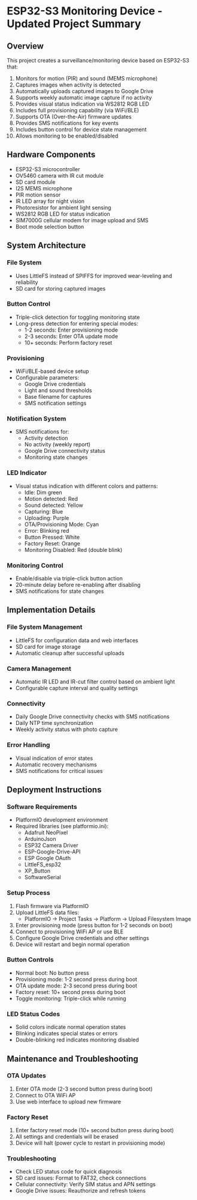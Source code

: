 # ESP32-S3 Monitoring Device - Updated Project Summary

## Overview
This project creates a surveillance/monitoring device based on ESP32-S3 that:

1. Monitors for motion (PIR) and sound (MEMS microphone) 
2. Captures images when activity is detected
3. Automatically uploads captured images to Google Drive
4. Supports weekly automatic image capture if no activity
5. Provides visual status indication via WS2812 RGB LED
6. Includes full provisioning capability (via WiFi/BLE)
7. Supports OTA (Over-the-Air) firmware updates
8. Provides SMS notifications for key events
9. Includes button control for device state management
10. Allows monitoring to be enabled/disabled

## Hardware Components
- ESP32-S3 microcontroller
- OV5460 camera with IR cut module
- SD card module
- I2S MEMS microphone
- PIR motion sensor
- IR LED array for night vision
- Photoresistor for ambient light sensing
- WS2812 RGB LED for status indication
- SIM7000G cellular modem for image upload and SMS
- Boot mode selection button

## System Architecture

### File System
- Uses LittleFS instead of SPIFFS for improved wear-leveling and reliability
- SD card for storing captured images

### Button Control
- Triple-click detection for toggling monitoring state
- Long-press detection for entering special modes:
  - 1-2 seconds: Enter provisioning mode
  - 2-3 seconds: Enter OTA update mode
  - 10+ seconds: Perform factory reset

### Provisioning
- WiFi/BLE-based device setup
- Configurable parameters:
  - Google Drive credentials
  - Light and sound thresholds
  - Base filename for captures
  - SMS notification settings

### Notification System
- SMS notifications for:
  - Activity detection
  - No activity (weekly report)
  - Google Drive connectivity status
  - Monitoring state changes

### LED Indicator
- Visual status indication with different colors and patterns:
  - Idle: Dim green
  - Motion detected: Red
  - Sound detected: Yellow
  - Capturing: Blue
  - Uploading: Purple
  - OTA/Provisioning Mode: Cyan
  - Error: Blinking red
  - Button Pressed: White
  - Factory Reset: Orange
  - Monitoring Disabled: Red (double blink)

### Monitoring Control
- Enable/disable via triple-click button action
- 20-minute delay before re-enabling after disabling
- SMS notifications for state changes

## Implementation Details

### File System Management
- LittleFS for configuration data and web interfaces
- SD card for image storage
- Automatic cleanup after successful uploads

### Camera Management
- Automatic IR LED and IR-cut filter control based on ambient light
- Configurable capture interval and quality settings

### Connectivity
- Daily Google Drive connectivity checks with SMS notifications
- Daily NTP time synchronization
- Weekly activity status with photo capture

### Error Handling
- Visual indication of error states
- Automatic recovery mechanisms
- SMS notifications for critical issues

## Deployment Instructions

### Software Requirements
- PlatformIO development environment
- Required libraries (see platformio.ini):
  - Adafruit NeoPixel
  - ArduinoJson
  - ESP32 Camera Driver
  - ESP-Google-Drive-API
  - ESP Google OAuth
  - LittleFS_esp32
  - XP_Button
  - SoftwareSerial

### Setup Process
1. Flash firmware via PlatformIO
2. Upload LittleFS data files:
   - PlatformIO → Project Tasks → Platform → Upload Filesystem Image
3. Enter provisioning mode (press button for 1-2 seconds on boot)
4. Connect to provisioning WiFi AP or use BLE
5. Configure Google Drive credentials and other settings
6. Device will restart and begin normal operation

### Button Controls
- Normal boot: No button press
- Provisioning mode: 1-2 second press during boot
- OTA update mode: 2-3 second press during boot
- Factory reset: 10+ second press during boot
- Toggle monitoring: Triple-click while running

### LED Status Codes
- Solid colors indicate normal operation states
- Blinking indicates special states or errors
- Double-blinking red indicates monitoring disabled

## Maintenance and Troubleshooting

### OTA Updates
1. Enter OTA mode (2-3 second button press during boot)
2. Connect to OTA WiFi AP
3. Use web interface to upload new firmware

### Factory Reset
1. Enter factory reset mode (10+ second button press during boot)
2. All settings and credentials will be erased
3. Device will halt (power cycle to restart in provisioning mode)

### Troubleshooting
- Check LED status code for quick diagnosis
- SD card issues: Format to FAT32, check connections
- Cellular connectivity: Verify SIM status and APN settings
- Google Drive issues: Reauthorize and refresh tokens
